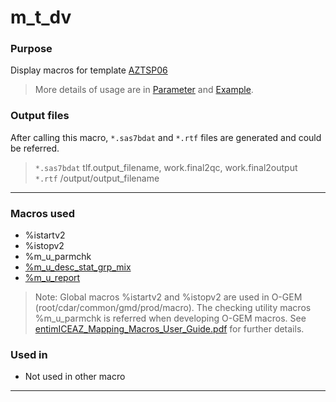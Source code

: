 # m_t_dv


### Purpose 

Display macros for template [AZTSP06](https://azcollaboration.sharepoint.com/sites/O-GEM2/Shared%20Documents/General/O-GEM%20Index.xlsx?d=wb25d071b4025404caf18f0d7487c4b1d&csf=1&web=1&e=aDenCj&nav=MTVfezkzRDMxQkM0LTFBREQtNDUxNC04RUE1LTRGQkM4NzQxRUI4MH0)<br>

> More details of usage are in [Parameter](m_t_dv_param.md) and [Example](m_t_dv_examp.md).

### Output files

After calling this macro, `*.sas7bdat` and `*.rtf` files are generated and could be referred.<br>

> `*.sas7bdat` tlf.output_filename, work.final2qc, work.final2output<br>
> `*.rtf` /output/output_filename<br>

---

### Macros used

  - %istartv2
  - %istopv2
  - %m_u_parmchk
  - [%m_u_desc_stat_grp_mix](../../analysis/m_u_desc_stat_grp_mix/m_u_desc_stat_grp_mix_descp.md)
  - [%m_u_report](../../utility/m_u_report/m_u_report_descp.md) 

>Note: Global macros %istartv2 and %istopv2 are used in O-GEM (root/cdar/common/gmd/prod/macro). The checking utility macros %m_u_parmchk is referred when developing O-GEM macros. See [entimICEAZ_Mapping_Macros_User_Guide.pdf](https://azcollaboration.sharepoint.com/sites/SS365/AD253/Clinical%20Data%20Standards%20Library/Guidelines%20and%20Training/SDTM/entimICEAZ_Mapping_Macros_User_Guide.pdf?csf=1&web=1&e=A0JuRZ) for further details.
  
### Used in

  - Not used in other macro

---

